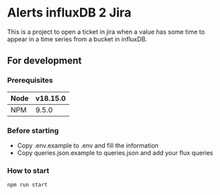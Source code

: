 # Alerts influxDB 2 Jira

This is a project to open a ticket in jira when a value has some time to appear in a time series from a bucket in influxDB.

## For development

### Prerequisites

| Node | v18.15.0 |
|------|----------|
| NPM  | 9.5.0    |

### Before starting

- Copy .env.example to .env and fill the information
- Copy queries.json.example to queries.json and add your flux queries

### How to start

```bash
npm run start
```